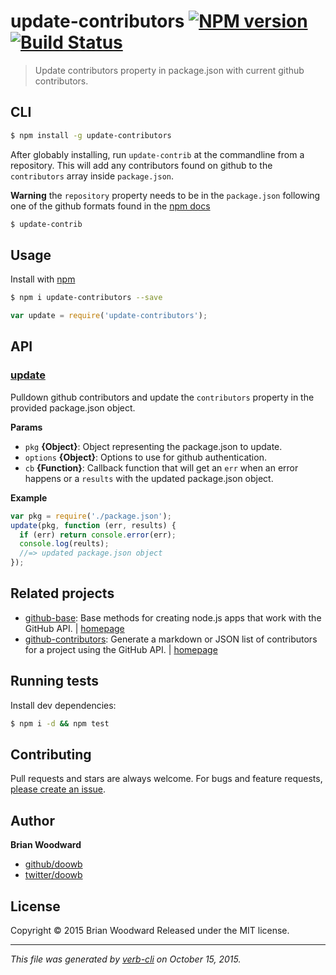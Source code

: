# update-contributors [![NPM version](https://badge.fury.io/js/update-contributors.svg)](http://badge.fury.io/js/update-contributors)  [![Build Status](https://travis-ci.org/doowb/update-contributors.svg)](https://travis-ci.org/doowb/update-contributors)

> Update contributors property in package.json with current github contributors.

## CLI

```sh
$ npm install -g update-contributors
```

After globably installing, run `update-contrib` at the commandline from a repository.
This will add any contributors found on github to the `contributors` array inside `package.json`.

**Warning** the `repository` property needs to be in the `package.json` following one of the github formats found in the [npm docs](https://docs.npmjs.com/files/package.json#repository)

```sh
$ update-contrib
```

## Usage

Install with [npm](https://www.npmjs.com/)

```sh
$ npm i update-contributors --save
```

```js
var update = require('update-contributors');
```

## API

### [update](index.js#L33)

Pulldown github contributors and update the `contributors` property in the provided package.json object.

**Params**

* `pkg` **{Object}**: Object representing the package.json to update.
* `options` **{Object}**: Options to use for github authentication.
* `cb` **{Function}**: Callback function that will get an `err` when an error happens or a `results` with the updated package.json object.

**Example**

```js
var pkg = require('./package.json');
update(pkg, function (err, results) {
  if (err) return console.error(err);
  console.log(reults);
  //=> updated package.json object
});
```

## Related projects

* [github-base](https://www.npmjs.com/package/github-base): Base methods for creating node.js apps that work with the GitHub API. | [homepage](https://github.com/jonschlinkert/github-base)
* [github-contributors](https://www.npmjs.com/package/github-contributors): Generate a markdown or JSON list of contributors for a project using the GitHub API. | [homepage](https://github.com/jonschlinkert/github-contributors)

## Running tests

Install dev dependencies:

```sh
$ npm i -d && npm test
```

## Contributing

Pull requests and stars are always welcome. For bugs and feature requests, [please create an issue](https://github.com/doowb/update-contributors/issues/new).

## Author

**Brian Woodward**

+ [github/doowb](https://github.com/doowb)
+ [twitter/doowb](http://twitter.com/doowb)

## License

Copyright © 2015 Brian Woodward
Released under the MIT license.

***

_This file was generated by [verb-cli](https://github.com/assemble/verb-cli) on October 15, 2015._